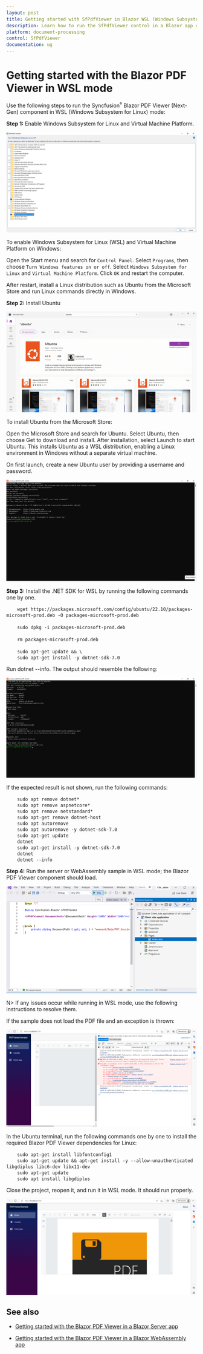 ```yaml
---
layout: post
title: Getting started with SfPdfViewer in Blazor WSL (Windows Subsystem for Linux) | Syncfusion
description: Learn how to run the SfPdfViewer control in a Blazor app using Windows Subsystem for Linux (WSL).
platform: document-processing
control: SfPdfViewer
documentation: ug
---
```


# Getting started with the Blazor PDF Viewer in WSL mode

Use the following steps to run the Syncfusion<sup style="font-size:70%">&reg;</sup> Blazor PDF Viewer (Next-Gen) component in WSL (Windows Subsystem for Linux) mode:

**Step 1:** Enable Windows Subsystem for Linux and Virtual Machine Platform.

![Windows Features dialog with WSL and Virtual Machine Platform enabled](gettingstarted-images/turn-features.png)

To enable Windows Subsystem for Linux (WSL) and Virtual Machine Platform on Windows:

Open the Start menu and search for `Control Panel`. Select `Programs`, then choose `Turn Windows features on or off`. Select `Windows Subsystem for Linux` and `Virtual Machine Platform`. Click `OK` and restart the computer.

After restart, install a Linux distribution such as Ubuntu from the Microsoft Store and run Linux commands directly in Windows.

**Step 2:** Install Ubuntu

![Ubuntu install page in Microsoft Store](gettingstarted-images/ubuntu-install.png)

To install Ubuntu from the Microsoft Store:

Open the Microsoft Store and search for Ubuntu. Select Ubuntu, then choose Get to download and install. After installation, select Launch to start Ubuntu. This installs Ubuntu as a WSL distribution, enabling a Linux environment in Windows without a separate virtual machine.

On first launch, create a new Ubuntu user by providing a username and password.

![Ubuntu first-run prompt for username and password](gettingstarted-images/username-password.png)

**Step 3:** Install the .NET SDK for WSL by running the following commands one by one.

```
    wget https://packages.microsoft.com/config/ubuntu/22.10/packages-microsoft-prod.deb -O packages-microsoft-prod.deb

    sudo dpkg -i packages-microsoft-prod.deb

    rm packages-microsoft-prod.deb

    sudo apt-get update && \
    sudo apt-get install -y dotnet-sdk-7.0

```

Run dotnet --info. The output should resemble the following:

![Create-new-blazor-wsl-app](gettingstarted-images/dotnet-info.png)

If the expected result is not shown, run the following commands:

```
    sudo apt remove dotnet*
    sudo apt remove aspnetcore*
    sudo apt remove netstandard*
    sudo apt-get remove dotnet-host
    sudo apt autoremove
    sudo apt autoremove -y dotnet-sdk-7.0
    sudo apt-get update
    dotnet
    sudo apt-get install -y dotnet-sdk-7.0
    dotnet
    dotnet --info
```
**Step 4:** Run the server or WebAssembly sample in WSL mode; the Blazor PDF Viewer component should load.

![Blazor app running in WSL mode](gettingstarted-images/WSL-Mode.png)

N> If any issues occur while running in WSL mode, use the following instructions to resolve them.

If the sample does not load the PDF file and an exception is thrown:

![Exception shown when PDF fails to load](gettingstarted-images/exception.png)

In the Ubuntu terminal, run the following commands one by one to install the required Blazor PDF Viewer dependencies for Linux:

```
    sudo apt-get install libfontconfig1
    sudo apt-get update && apt-get install -y --allow-unauthenticated libgdiplus libc6-dev libx11-dev
    sudo apt-get update
    sudo apt install libgdiplus

```

Close the project, reopen it, and run it in WSL mode. It should run properly.

![Blazor PDF Viewer running successfully in WSL mode](gettingstarted-images/final.png)

## See also

* [Getting started with the Blazor PDF Viewer in a Blazor Server app](./server-side-application)

* [Getting started with the Blazor PDF Viewer in a Blazor WebAssembly app](./web-assembly-application)
